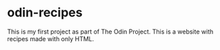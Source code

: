# odin-recipes

This is my first project as part of The Odin Project. This is a website with recipes made with only HTML.